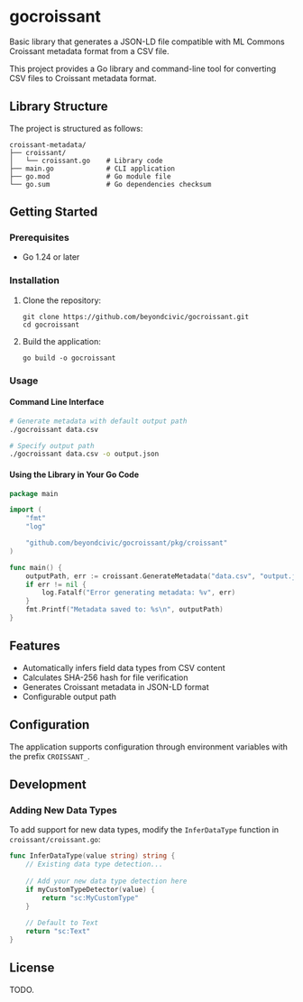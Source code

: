 # gocroissant
Basic library that generates a JSON-LD file compatible with ML Commons Croissant metadata format from a CSV file.

This project provides a Go library and command-line tool for converting CSV files to Croissant metadata format.

## Library Structure

The project is structured as follows:

```
croissant-metadata/
├── croissant/
│   └── croissant.go    # Library code
├── main.go             # CLI application
├── go.mod              # Go module file
└── go.sum              # Go dependencies checksum
```

## Getting Started

### Prerequisites

- Go 1.24 or later

### Installation

1. Clone the repository:
   ```
   git clone https://github.com/beyondcivic/gocroissant.git
   cd gocroissant
   ```

2. Build the application:
   ```
   go build -o gocroissant
   ```

### Usage

#### Command Line Interface

```bash
# Generate metadata with default output path
./gocroissant data.csv

# Specify output path
./gocroissant data.csv -o output.json
```

#### Using the Library in Your Go Code

```go
package main

import (
	"fmt"
	"log"

	"github.com/beyondcivic/gocroissant/pkg/croissant"
)

func main() {
	outputPath, err := croissant.GenerateMetadata("data.csv", "output.json")
	if err != nil {
		log.Fatalf("Error generating metadata: %v", err)
	}
	fmt.Printf("Metadata saved to: %s\n", outputPath)
}
```

## Features

- Automatically infers field data types from CSV content
- Calculates SHA-256 hash for file verification
- Generates Croissant metadata in JSON-LD format
- Configurable output path

## Configuration

The application supports configuration through environment variables with the prefix `CROISSANT_`.

## Development

### Adding New Data Types

To add support for new data types, modify the `InferDataType` function in `croissant/croissant.go`:

```go
func InferDataType(value string) string {
	// Existing data type detection...
	
	// Add your new data type detection here
	if myCustomTypeDetector(value) {
		return "sc:MyCustomType"
	}
	
	// Default to Text
	return "sc:Text"
}
```

## License

TODO.
